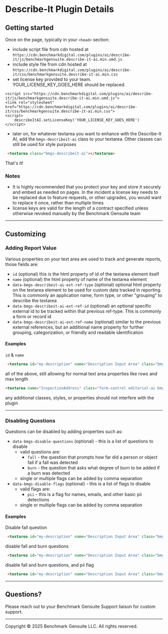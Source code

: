 # Describe-It Plugin Details

## Getting started
Once on the page, typically in your `<head>` section:
- include script file from cdn hosted at `https://cdn.benchmarkdigital.com/plugins/ai/describe-it/js/benchmarkgensuite.describe-it-ai.min.umd.js`
- include style file from cdn hosted at 
`https://cdn.benchmarkdigital.com/plugins/ai/describe-it/css/benchmarkgensuite.describe-it-ai.min.css`
- set license key provided to your team. YOUR_LICENSE_KEY_GOES_HERE should be replaced.

```html+js
<script src="https://cdn.benchmarkdigital.com/plugins/ai/describe-it/js/benchmarkgensuite.describe-it-ai.min.umd.js">
<link rel="stylesheet" href="https://cdn.benchmarkdigital.com/plugins/ai/describe-it/css/benchmarkgensuite.describe-it-ai.min.css">
<script>
    describeItAI.setLicenseKey('YOUR_LICENSE_KEY_GOES_HERE')
</script>
```

- later on, for whatever textarea you want to enhance with the Describe-It AI, add the `bmgs-describeit-ai` class to your textarea. Other classes can still be used for style purposes

```html
 <textarea class="bmgs-describeit-ai"></textarea>
```
That's it!

### Notes
- It is highly recommended that you protect your key and store it securely and embed as needed on pages. In the incident a license key needs to be replaced due to feature requests, or other upgrades, you would want to replace it once, rather than multiple times
- license keys are valid for the length of a contract specified unless otherwise revoked manually by the Benchmark Gensuite team

---

## Customizing
### Adding Report Value
Various properties on your text area are used to track and generate reports, those fields are:

- `id` (optional) this is the html property of id of the textarea element itself
- `name` (optional) the html property of name of the textarea element
- `data-bmgs-describeit-ai-ext-ref-type` (optional) optional html property on the textarea element to be used for custom data tracked in reporting. This is commonly an application name, form type, or other "grouping" to describe the textarea
- `data-bmgs-describeit-ai-ext-ref-id` (optional) an optional specific external id to be tracked within that previous ref-type. This is commonly a form or record id
- `data-bmgs-describeit-ai-ext-ref-name` (optional) similar to the previous external references, but an additional name property for further grouping, categorization, or friendly and readable identification

#### Examples

`id` & `name`
```html
 <textarea id="my-description" name="Description Input Area" class="bmgs-describeit-ai"></textarea>
```
all of the above, still allowing for normal text area properties like rows and max length
```html
<textarea name="InspectionAddress" class="form-control editorial-ai bmgs-describeit-ai" rows="2" maxlength="1000" id="f8604730-0e4e-46cc-a32c-d9dea296967b" data-bmgs-describeit-ai-ext-ref-type="test-ref-type" data-bmgs-describeit-ai-ext-ref-id="1234" data-bmgs-describeit-ai-ext-ref-name="foobar"></textarea>
```
any additional classes, styles, or properties should not interfere with the plugin

---

### Disabling Questions
Questions can be disabled by adding properties such as:

- `data-bmgs-disable-questions` (optional) - this is a list of questions to disable
    - valid questions are:
        - `fall` - the question that prompts how far did a person or object fall if a fall was detected
        - `burn` - the question that asks what degree of burn to be added if a burn was detected
    - single or multiple flags can be added by comma separation
- `data-bmgs-disable-flags` (optional) - this is a list of flags to disable
    - valid flags are:
        - `pii` - this is a flag for names, emails, and other basic pii detections
    - single or multiple flags can be added by comma separation

#### Examples

Disable fall question
```html
 <textarea id="my-description" name="Description Input Area" class="bmgs-describeit-ai" data-bmgs-disable-questions="fall"></textarea>
```
disable fall and burn questions

```html
 <textarea id="my-description" name="Description Input Area" class="bmgs-describeit-ai" data-bmgs-disable-questions="burn,fall" ></textarea>
```

disable fall and burn questions, and pii flag
```html
 <textarea id="my-description" name="Description Input Area" class="bmgs-describeit-ai" data-bmgs-disable-questions="fall,burn" data-bmgs-disable-flags="pii"></textarea>
```

---

## Questions?

Please reach out to your Benchmark Gensuite Support liaison for custom support.

---

Copyright © 2025 Benchmark Gensuite LLC. All rights reserved.
